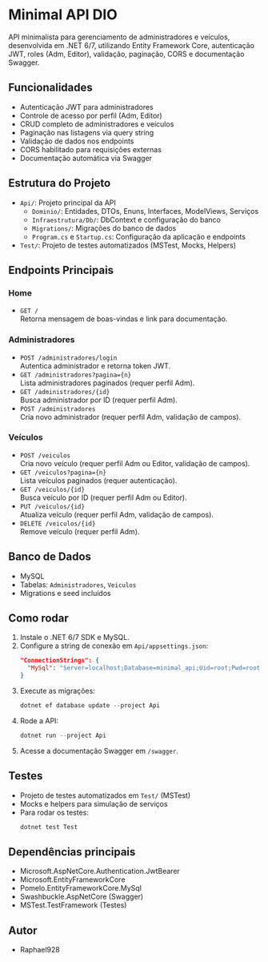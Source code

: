 # Minimal API DIO

API minimalista para gerenciamento de administradores e veículos, desenvolvida em .NET 6/7, utilizando Entity Framework Core, autenticação JWT, roles (Adm, Editor), validação, paginação, CORS e documentação Swagger.

## Funcionalidades

- Autenticação JWT para administradores
- Controle de acesso por perfil (Adm, Editor)
- CRUD completo de administradores e veículos
- Paginação nas listagens via query string
- Validação de dados nos endpoints
- CORS habilitado para requisições externas
- Documentação automática via Swagger

## Estrutura do Projeto

- `Api/`: Projeto principal da API
  - `Dominio/`: Entidades, DTOs, Enuns, Interfaces, ModelViews, Serviços
  - `Infraestrutura/Db/`: DbContext e configuração do banco
  - `Migrations/`: Migrações do banco de dados
  - `Program.cs` e `Startup.cs`: Configuração da aplicação e endpoints
- `Test/`: Projeto de testes automatizados (MSTest, Mocks, Helpers)

## Endpoints Principais

### Home
- `GET /`  
  Retorna mensagem de boas-vindas e link para documentação.

### Administradores
- `POST /administradores/login`  
  Autentica administrador e retorna token JWT.
- `GET /administradores?pagina={n}`  
  Lista administradores paginados (requer perfil Adm).
- `GET /administradores/{id}`  
  Busca administrador por ID (requer perfil Adm).
- `POST /administradores`  
  Cria novo administrador (requer perfil Adm, validação de campos).

### Veículos
- `POST /veiculos`  
  Cria novo veículo (requer perfil Adm ou Editor, validação de campos).
- `GET /veiculos?pagina={n}`  
  Lista veículos paginados (requer autenticação).
- `GET /veiculos/{id}`  
  Busca veículo por ID (requer perfil Adm ou Editor).
- `PUT /veiculos/{id}`  
  Atualiza veículo (requer perfil Adm, validação de campos).
- `DELETE /veiculos/{id}`  
  Remove veículo (requer perfil Adm).

## Banco de Dados

- MySQL
- Tabelas: `Administradores`, `Veiculos`
- Migrations e seed incluídos

## Como rodar

1. Instale o .NET 6/7 SDK e MySQL.
2. Configure a string de conexão em `Api/appsettings.json`:
   ```json
   "ConnectionStrings": {
     "MySql": "Server=localhost;Database=minimal_api;Uid=root;Pwd=root;"
   }
   ```
3. Execute as migrações:
   ```powershell
   dotnet ef database update --project Api
   ```
4. Rode a API:
   ```powershell
   dotnet run --project Api
   ```
5. Acesse a documentação Swagger em `/swagger`.

## Testes

- Projeto de testes automatizados em `Test/` (MSTest)
- Mocks e helpers para simulação de serviços
- Para rodar os testes:
  ```powershell
  dotnet test Test
  ```

## Dependências principais

- Microsoft.AspNetCore.Authentication.JwtBearer
- Microsoft.EntityFrameworkCore
- Pomelo.EntityFrameworkCore.MySql
- Swashbuckle.AspNetCore (Swagger)
- MSTest.TestFramework (Testes)

## Autor

- Raphael928
